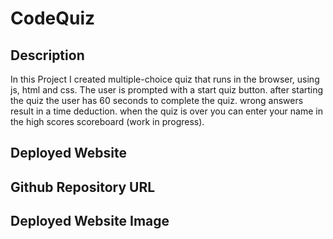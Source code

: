 # CodeQuiz


## Description
In this Project I created multiple-choice quiz that runs in the browser, using js, html and css. The user is prompted with a start quiz button. after starting the quiz the user has 60 seconds to complete the quiz. wrong answers result in a time deduction. when the quiz is over you can enter your name in the high scores scoreboard (work in progress).
## Deployed Website

## Github Repository URL

## Deployed Website Image



